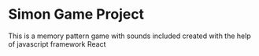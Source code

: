 # Simon Game Project
This is a memory pattern game with sounds included created with the help of javascript framework React
 
